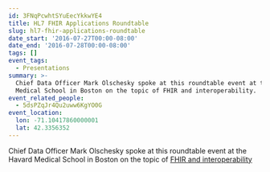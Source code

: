 ```yaml
---
id: 3FNqPcwhtSYuEecYkkwYE4
title: HL7 FHIR Applications Roundtable
slug: hl7-fhir-applications-roundtable
date_start: '2016-07-27T00:00-08:00'
date_end: '2016-07-28T00:00-08:00'
tags: []
event_tags:
  - Presentations
summary: >-
  Chief Data Officer Mark Olschesky spoke at this roundtable event at the Havard
  Medical School in Boston on the topic of FHIR and interoperability.
event_related_people:
  - 5dsPZqJr4Qu2uww6KgYO0G
event_location:
  lon: -71.10417860000001
  lat: 42.3356352
---
```

Chief Data Officer Mark Olschesky spoke at this roundtable event at the Havard Medical School in Boston on the topic of [FHIR and interoperability](https://www.hl7.org/events/roundtable072016/program.cfm#schedule)
  